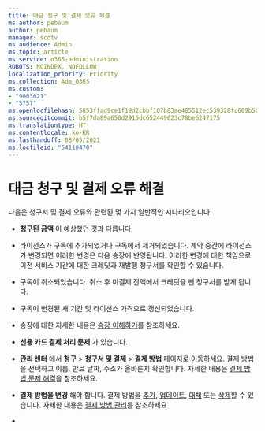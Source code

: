 ```yaml
---
title: 대금 청구 및 결제 오류 해결
ms.author: pebaum
author: pebaum
manager: scotv
ms.audience: Admin
ms.topic: article
ms.service: o365-administration
ROBOTS: NOINDEX, NOFOLLOW
localization_priority: Priority
ms.collection: Adm_O365
ms.custom:
- "9003021"
- "5757"
ms.openlocfilehash: 5853ffad9ce1f19d2cbbf107b83ae485512ec539328fc609b507e41e1a22c9e2
ms.sourcegitcommit: b5f7da89a650d2915dc652449623c78be6247175
ms.translationtype: HT
ms.contentlocale: ko-KR
ms.lasthandoff: 08/05/2021
ms.locfileid: "54110470"
---
```

# <a name="resolving-billing-and-payment-errors"></a>대금 청구 및 결제 오류 해결

다음은 청구서 및 결제 오류와 관련된 몇 가지 일반적인 시나리오입니다.

- **청구된 금액** 이 예상했던 것과 다릅니다.
- 라이선스가 구독에 추가되었거나 구독에서 제거되었습니다. 계약 중간에 라이선스가 변경되면 이러한 변경은 다음 송장에 반영됩니다. 이러한 변경에 대한 책임으로 이전 서비스 기간에 대한 크레딧과 재발행 청구서를 확인할 수 있습니다.
- 구독이 취소되었습니다. 취소 후 미결제 잔액에서 크레딧을 뺀 청구서를 받게 됩니다.
- 구독이 변경된 새 기간 및 라이선스 가격으로 갱신되었습니다.
- 송장에 대한 자세한 내용은 [송장 이해하기](https://docs.microsoft.com/microsoft-365/commerce/billing-and-payments/understand-your-invoice2)를 참조하세요.
- **신용 카드 결제 처리 문제** 가 있습니다.
- **관리 센터** 에서 **청구**  >  **청구서 및 결제**  >  **[결제 방법](https://go.microsoft.com/fwlink/p/?linkid=2018806)** 페이지로 이동하세요. 결제 방법을 선택하고 이름, 만료 날짜, 주소가 올바른지 확인합니다. 자세한 내용은 [결제 방법 문제 해결](https://docs.microsoft.com/microsoft-365/commerce/billing-and-payments/manage-payment-methods#troubleshoot-payment-methods)을 참조하세요.

- **결제 방법을 변경** 해야 합니다. 결제 방법을 [추가](https://docs.microsoft.com/microsoft-365/commerce/billing-and-payments/manage-payment-methods?view=o365-worldwide#add-a-payment-method), [업데이트](https://docs.microsoft.com/microsoft-365/commerce/billing-and-payments/manage-payment-methods?view=o365-worldwide#update-payment-method-details), [대체](https://docs.microsoft.com/microsoft-365/commerce/billing-and-payments/manage-payment-methods?view=o365-worldwide#replace-a-payment-method) 또는 [삭제](https://docs.microsoft.com/microsoft-365/commerce/billing-and-payments/manage-payment-methods?view=o365-worldwide#delete-a-payment-method)할 수 있습니다. 자세한 내용은 [결제 방법 관리](https://docs.microsoft.com/microsoft-365/commerce/billing-and-payments/manage-payment-methods?view=o365-worldwide)를 참조하세요.
- 